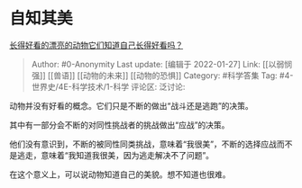# 自知其美
[长得好看的漂亮的动物它们知道自己长得好看吗？](https://www.zhihu.com/question/285076681/answer/443341404)

> Author: #0-Anonymity
> Last update: [编辑于 2022-01-27]
> Link: [[以弱悯强]] [[兽语]] [[动物的未来]] [[动物的恐惧]]
> Category: #科学答集
> Tag: #4-世界史/4E-科学技术/1-科学
> 评论区:
> 泛讨论:

动物并没有好看的概念。它们只是不断的做出“战斗还是逃跑”的决策。

其中有一部分会不断的对同性挑战者的挑战做出“应战”的决策。

他们没有意识到，不断的被同性同类挑战，意味着“我很美”，不断的选择应战而不是逃走，意味着“我知道我很美，因为逃走解决不了问题”。

在这个意义上，可以说动物知道自己的美貌。想不知道也很难。
